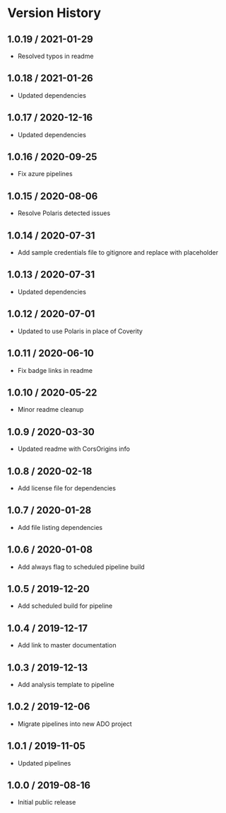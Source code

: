 # Version History

## 1.0.19 / 2021-01-29

- Resolved typos in readme

## 1.0.18 / 2021-01-26

- Updated dependencies

## 1.0.17 / 2020-12-16

- Updated dependencies

## 1.0.16 / 2020-09-25

- Fix azure pipelines

## 1.0.15 / 2020-08-06

- Resolve Polaris detected issues

## 1.0.14 / 2020-07-31

- Add sample credentials file to gitignore and replace with placeholder

## 1.0.13 / 2020-07-31

- Updated dependencies

## 1.0.12 / 2020-07-01

- Updated to use Polaris in place of Coverity

## 1.0.11 / 2020-06-10

- Fix badge links in readme

## 1.0.10 / 2020-05-22

- Minor readme cleanup

## 1.0.9 / 2020-03-30

- Updated readme with CorsOrigins info

## 1.0.8 / 2020-02-18

- Add license file for dependencies

## 1.0.7 / 2020-01-28

- Add file listing dependencies

## 1.0.6 / 2020-01-08

- Add always flag to scheduled pipeline build

## 1.0.5 / 2019-12-20

- Add scheduled build for pipeline

## 1.0.4 / 2019-12-17

- Add link to master documentation

## 1.0.3 / 2019-12-13

- Add analysis template to pipeline

## 1.0.2 / 2019-12-06

- Migrate pipelines into new ADO project

## 1.0.1 / 2019-11-05

- Updated pipelines

## 1.0.0 / 2019-08-16

- Initial public release
